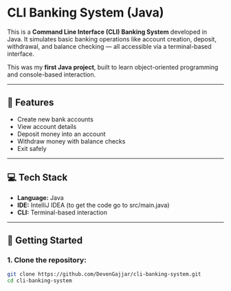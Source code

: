# CLI Banking System (Java)

This is a **Command Line Interface (CLI) Banking System** developed in Java. It simulates basic banking operations like account creation, deposit, withdrawal, and balance checking — all accessible via a terminal-based interface.

This was my **first Java project**, built to learn object-oriented programming and console-based interaction.

---

## 🔧 Features

- Create new bank accounts
- View account details
- Deposit money into an account
- Withdraw money with balance checks
- Exit safely

---

## 💻 Tech Stack

- **Language:** Java
- **IDE:** IntelliJ IDEA (to get the code go to src/main.java)
- **CLI:** Terminal-based interaction

---

## 🚀 Getting Started

### 1. Clone the repository:
```bash
git clone https://github.com/DevenGajjar/cli-banking-system.git
cd cli-banking-system
